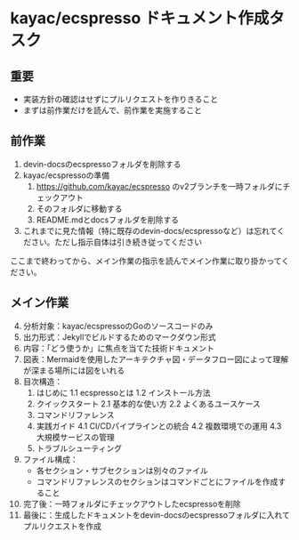 # kayac/ecspresso ドキュメント作成タスク

## 重要

- 実装方針の確認はせずにプルリクエストを作りきること
- まずは前作業だけを読んで、前作業を実施すること

## 前作業

1. devin-docsのecspressoフォルダを削除する
2. kayac/ecspressoの準備
   1. https://github.com/kayac/ecspresso のv2ブランチを一時フォルダにチェックアウト
   2. そのフォルダに移動する
   3. README.mdとdocsフォルダを削除する
3. これまでに見た情報（特に既存のdevin-docs/ecspressoなど）は忘れてください。ただし指示自体は引き続き従ってください

ここまで終わってから、メイン作業の指示を読んでメイン作業に取り掛かってください。

## メイン作業

4. 分析対象：kayac/ecspressoのGoのソースコードのみ
5. 出力形式：Jekyllでビルドするためのマークダウン形式
6. 内容：「どう使うか」に焦点を当てた技術ドキュメント
7. 図表：Mermaidを使用したアーキテクチャ図・データフロー図によって理解が深まる場所には図をいれる
8. 目次構造：
   1. はじめに
      1.1 ecspressoとは
      1.2 インストール方法
   2. クイックスタート
      2.1 基本的な使い方
      2.2 よくあるユースケース
   3. コマンドリファレンス
   4. 実践ガイド
      4.1 CI/CDパイプラインとの統合
      4.2 複数環境での運用
      4.3 大規模サービスの管理
   5. トラブルシューティング
9. ファイル構成：
   - 各セクション・サブセクションは別々のファイル
   - コマンドリファレンスのセクションはコマンドごとにファイルを作成すること
10. 完了後：一時フォルダにチェックアウトしたecspressoを削除
11. 最後に：生成したドキュメントをdevin-docsのecspressoフォルダに入れてプルリクエストを作成
